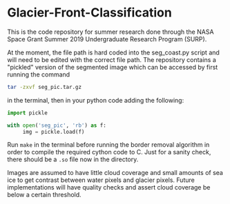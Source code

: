 # Glacier-Front-Classification

This is the code repository for summer research done through the NASA Space Grant Summer 2019 Undergraduate Research Program (SURP).


At the moment, the file path is hard coded into the seg_coast.py script and will need to be edited with the correct file path. The repository contains a "pickled" version of the segmented image which can be accessed by first running the command 
```bash
tar -zxvf seg_pic.tar.gz
``` 
in the terminal, then in your python code adding the following:

```python
import pickle

with open('seg_pic', 'rb') as f:
     img = pickle.load(f)
```
Run `make` in the terminal before running the border removal algorithm in order to compile the required cython code to C. Just for a sanity check, there should be a `.so` file now in the directory.

Images are assumed to have little cloud coverage and small amounts of sea ice to get contrast between water pixels and glacier pixels. Future implementations will have quality checks and assert cloud coverage be below a certain threshold.

